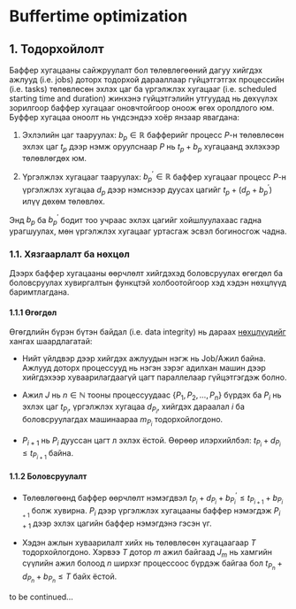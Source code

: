 # Buffertime optimization

## 1. Тодорхойлолт

Баффер хугацааны сайжруулалт бол төлөвлөгөөний дагуу хийгдэх ажлууд (i.e. jobs) доторх тодорхой дарааллаар гүйцэтгэтгэх процессийн (i.e. tasks) төлөвлөсөн эхлэх цаг ба үргэлжлэх хугацааг (i.e. scheduled starting time and duration) жинхэнэ гүйцэтгэлийн утгуудад нь  дөхүүлэх зорилгоор баффер хугацааг оновчтойгоор оноож өгөх оролдлого юм. Буффер хугацаа оноолт нь үндсэндээ хоёр янзаар явагдана:

1. Эхлэлийн цаг тааруулах: $b_p \in \mathbb{R}$ бафферийг процесс $P$-н төлөвлөсөн эхлэх цаг $t_p$ дээр нэмж оруулснаар $P$ нь $t_p+b_p$ хугацаанд эхлэхээр төлөвлөгдөх юм. 

2. Үргэлжлэх хугацааг тааруулах: $b_p^\prime \in \mathbb{R}$ баффер хугацааг процесс $P$-н үргэлжлэх хугацаа $d_p$ дээр нэмснээр дуусах цагийг $t_p+(d_p+b_p^\prime)$ илүү дөхөм төлөвлөх.

Энд $b_p$ ба $b_p^\prime$ бодит тоо учраас эхлэх цагийг хойшлуулахаас гадна урагшуулах, мөн үргэлжлэх хугацааг уртасгаж эсвэл богиносгож чадна. 



### 1.1. Хязгаарлалт ба нөхцөл

Дээрх баффер хугацааны өөрчлөлт хийгдэхэд боловсруулах өгөгдөл ба боловсруулах хувиргалтын функцтэй холбоотойгоор хэд хэдэн нөхцлүүд баримтлагдана.

#### 1.1.1 Өгөгдөл

Өгөгдлийн бүрэн бүтэн байдал (i.e. data integrity) нь дараах [нөхцлүүдийг](https://developers.google.com/optimization/scheduling/job_shop) хангах шаардлагатай:

* Нийт үйлдвэр дээр хийгдэх ажлуудын нэгж нь Job/Ажил байна. Ажлууд доторх процессууд нь нэгэн зэрэг адилхан машин дээр хийгдэхээр хуваарилагдаагүй цагт параллелаар гүйцэтгэгдэж болно.

* Ажил $J$ нь $n\in\mathbb{N}$ тооны процессуудаас $\{P_1, P_2, ..., P_n\}$ бүрдэх ба $P_i$ нь эхлэх цаг $t_{P_i}$, үргэлжлэх хугацаа $d_{P_i}$, хийгдэх дараалал $i$ ба боловсруулагдах машинаараа $m_{P_i}$ тодорхойлогдоно.

*  $P_{i+1}$ нь $P_i$ дууссан цагт л эхлэх ёстой. Өөрөөр илэрхийлбэл: $t_{P_{i}} + d_{P_i} \leq t_{P_{i+1}}$ байна.

#### 1.1.2 Боловсруулалт

* Төлөвлөгөөнд баффер өөрчлөлт нэмэгдвэл $t_{P_{i}} + d_{P_i} + b_{P_i}^\prime \leq t_{P_{i+1}} + b_{P_{i+1}}$ болж хувирна. $P_i$ дээр үргэлжлэх хугацааны баффер нэмэгдэж $P_{i+1}$ дээр эхлэх цагийн баффер нэмэгдэнэ гэсэн үг.

* Хэдэн ажлын хуваарилалт хийх нь төлөвлөсөн хугацаагаар  $T$ тодорхойлогдоно. Хэрвээ $T$ дотор $m$ ажил байгаад $J_m$ нь хамгийн сүүлийн ажил болоод $n$ ширхэг процессоос бүрдэж байгаа бол $t_{P_n}+d_{P_n}+b_{P_n} \leq T$ байх ёстой.

to be continued...





